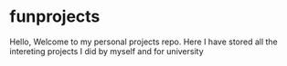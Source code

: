 # funprojects
Hello, Welcome to my personal projects repo. Here I have stored all the intereting projects I did by myself and for university
